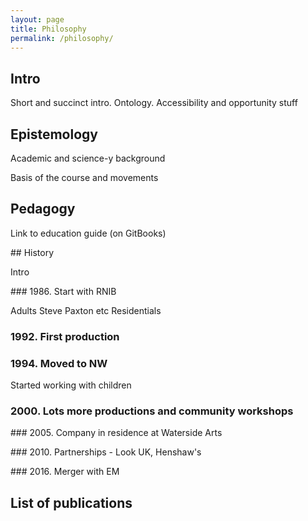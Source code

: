 ```yaml
---
layout: page
title: Philosophy
permalink: /philosophy/
---
```


## Intro

Short and succinct intro. Ontology. Accessibility and opportunity stuff

## Epistemology

Academic and science-y background

Basis of the course and movements

## Pedagogy

Link to education guide (on GitBooks)

## History

Intro

### 1986. Start with RNIB

Adults
Steve Paxton etc
Residentials

### 1992. First production

### 1994. Moved to NW

Started working with children

### 2000. Lots more productions and community workshops

### 2005. Company in residence at Waterside Arts

### 2010. Partnerships - Look UK, Henshaw's

### 2016. Merger with EM

## List of publications

